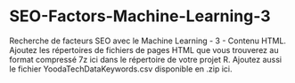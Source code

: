 # SEO-Factors-Machine-Learning-3
Recherche de facteurs SEO avec le Machine Learning - 3 - Contenu HTML.
Ajoutez les répertoires de fichiers de pages HTML que vous trouverez au format compressé 7z  ici dans le répertoire de votre projet R. Ajoutez aussi le fichier YoodaTechDataKeywords.csv disponible en .zip ici.
